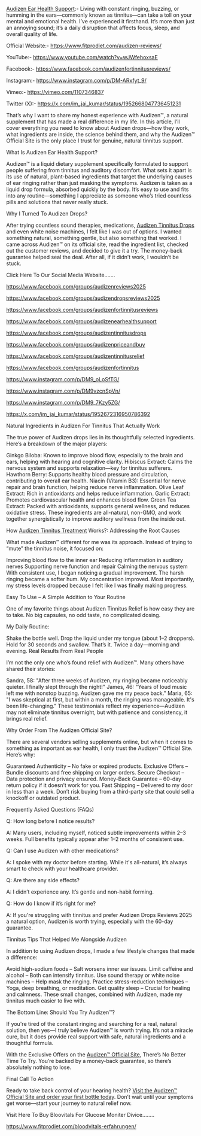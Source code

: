 <a href="https://www.fitprodiet.com/audizen-reviews/">Audizen Ear Health Support</a>:- Living with constant ringing, buzzing, or humming in the ears—commonly known as tinnitus—can take a toll on your mental and emotional health. I’ve experienced it firsthand. It’s more than just an annoying sound; it’s a daily disruption that affects focus, sleep, and overall quality of life.

Official Website:- https://www.fitprodiet.com/audizen-reviews/

YouTube:- https://www.youtube.com/watch?v=wJWfehoxsaE

Facebook:- https://www.facebook.com/audizenfortinnitusreviews/

Instagram:- https://www.instagram.com/p/DM-ARxfyt_9/

Vimeo:- https://vimeo.com/1107346837

Twitter (X):- https://x.com/im_jai_kumar/status/1952668047736451231

That’s why I want to share my honest experience with Audizen™, a natural supplement that has made a real difference in my life. In this article, I’ll cover everything you need to know about Audizen drops—how they work, what ingredients are inside, the science behind them, and why the Audizen™ Official Site is the only place I trust for genuine, natural tinnitus support.

What Is Audizen Ear Health Support?

Audizen™ is a liquid dietary supplement specifically formulated to support people suffering from tinnitus and auditory discomfort. What sets it apart is its use of natural, plant-based ingredients that target the underlying causes of ear ringing rather than just masking the symptoms. Audizen is taken as a liquid drop formula, absorbed quickly by the body. It’s easy to use and fits into any routine—something I appreciate as someone who’s tried countless pills and solutions that never really stuck.

Why I Turned To Audizen Drops?

After trying countless sound therapies, medications, <a href="https://www.fitprodiet.com/audizen-reviews/">Audizen Tinnitus Drops</a> and even white noise machines, I felt like I was out of options. I wanted something natural, something gentle, but also something that worked. I came across Audizen™ on its official site, read the ingredient list, checked out the customer reviews, and decided to give it a try. The money-back guarantee helped seal the deal. After all, if it didn’t work, I wouldn’t be stuck.

Click Here To Our Social Media Website.......

https://www.facebook.com/groups/audizenreviews2025

https://www.facebook.com/groups/audizendropsreviews2025

https://www.facebook.com/groups/audizenfortinnitusreviews

https://www.facebook.com/groups/audizenearhealthsupport

https://www.facebook.com/groups/audizentinnitusdrops

https://www.facebook.com/groups/audizenpriceandbuy

https://www.facebook.com/groups/audizentinnitusrelief

https://www.facebook.com/groups/audizenfortinnitus

https://www.instagram.com/p/DM9_oLoSfTG/

https://www.instagram.com/p/DM9vzcnSpVn/

https://www.instagram.com/p/DM9_7Kzy5ZG/

https://x.com/im_jai_kumar/status/1952672316950786392

Natural Ingredients in Audizen For Tinnitus That Actually Work

The true power of Audizen drops lies in its thoughtfully selected ingredients. Here’s a breakdown of the major players:

Ginkgo Biloba: Known to improve blood flow, especially to the brain and ears, helping with hearing and cognitive clarity.
Hibiscus Extract: Calms the nervous system and supports relaxation—key for tinnitus sufferers.
Hawthorn Berry: Supports healthy blood pressure and circulation, contributing to overall ear health.
Niacin (Vitamin B3): Essential for nerve repair and brain function, helping reduce nerve inflammation.
Olive Leaf Extract: Rich in antioxidants and helps reduce inflammation.
Garlic Extract: Promotes cardiovascular health and enhances blood flow.
Green Tea Extract: Packed with antioxidants, supports general wellness, and reduces oxidative stress.
These ingredients are all-natural, non-GMO, and work together synergistically to improve auditory wellness from the inside out.


How <a href="https://www.fitprodiet.com/audizen-reviews/">Audizen Tinnitus Treatment</a> Works?: Addressing the Root Causes 

What made Audizen™ different for me was its approach. Instead of trying to “mute” the tinnitus noise, it focused on:

Improving blood flow to the inner ear
Reducing inflammation in auditory nerves
Supporting nerve function and repair
Calming the nervous system
With consistent use, I began noticing a gradual improvement. The harsh ringing became a softer hum. My concentration improved. Most importantly, my stress levels dropped because I felt like I was finally making progress.

Easy To Use – A Simple Addition to Your Routine

One of my favorite things about Audizen Tinnitus Relief is how easy they are to take. No big capsules, no odd taste, no complicated dosing.

My Daily Routine:

Shake the bottle well.
Drop the liquid under my tongue (about 1–2 droppers).
Hold for 30 seconds and swallow.
That’s it. Twice a day—morning and evening.
Real Results From Real People

I’m not the only one who’s found relief with Audizen™. Many others have shared their stories:

Sandra, 58: "After three weeks of Audizen, my ringing became noticeably quieter. I finally slept through the night!"
James, 46: "Years of loud music left me with nonstop buzzing. Audizen gave me my peace back."
Maria, 65: "I was skeptical at first, but within a month, the ringing was manageable. It's been life-changing."
These testimonials reflect my experience—Audizen may not eliminate tinnitus overnight, but with patience and consistency, it brings real relief.

Why Order From The Audizen Official Site?

There are several vendors selling supplements online, but when it comes to something as important as ear health, I only trust the Audizen™ Official Site. Here’s why:

Guaranteed Authenticity – No fake or expired products.
Exclusive Offers – Bundle discounts and free shipping on larger orders.
Secure Checkout – Data protection and privacy ensured.
Money-Back Guarantee – 60-day return policy if it doesn’t work for you.
Fast Shipping – Delivered to my door in less than a week.
Don’t risk buying from a third-party site that could sell a knockoff or outdated product.

Frequently Asked Questions (FAQs)

Q: How long before I notice results?

A: Many users, including myself, noticed subtle improvements within 2–3 weeks. Full benefits typically appear after 1–2 months of consistent use.

Q: Can I use Audizen with other medications?

A: I spoke with my doctor before starting. While it's all-natural, it’s always smart to check with your healthcare provider.

Q: Are there any side effects?

A: I didn’t experience any. It’s gentle and non-habit forming.

Q: How do I know if it’s right for me?

A: If you're struggling with tinnitus and prefer Audizen Drops Reviews 2025 a natural option, Audizen is worth trying, especially with the 60-day guarantee.

Tinnitus Tips That Helped Me Alongside Audizen

In addition to using Audizen drops, I made a few lifestyle changes that made a difference:

Avoid high-sodium foods – Salt worsens inner ear issues.
Limit caffeine and alcohol – Both can intensify tinnitus.
Use sound therapy or white noise machines – Help mask the ringing.
Practice stress-reduction techniques – Yoga, deep breathing, or meditation.
Get quality sleep – Crucial for healing and calmness.
These small changes, combined with Audizen, made my tinnitus much easier to live with.


The Bottom Line: Should You Try Audizen™?

If you're tired of the constant ringing and searching for a real, natural solution, then yes—I truly believe Audizen™ is worth trying. It’s not a miracle cure, but it does provide real support with safe, natural ingredients and a thoughtful formula.

With the Exclusive Offers on the <a href="https://www.fitprodiet.com/audizen-reviews/">Audizen™ Official Site</a>, There’s No Better Time To Try. You’re backed by a money-back guarantee, so there’s absolutely nothing to lose.

Final Call To Action

Ready to take back control of your hearing health? <a href="https://www.fitprodiet.com/audizen-reviews/">Visit the Audizen™ Official Site and order your first bottle today</a>. Don’t wait until your symptoms get worse—start your journey to natural relief now.

Visit Here To Buy Bloovitals For Glucose Moniter Divice........

https://www.fitprodiet.com/bloodvitals-erfahrungen/
